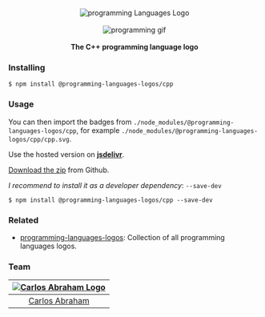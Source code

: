 <p align="center">
    <br>
    <img src="https://cdn.jsdelivr.net/npm/@programming-languages-logos/cpp@0.0.2/cpp_256x256.png" alt="programming Languages Logo">
    <br>
    <br>
    <img src="https://cdn.abranhe.com/projects/porgramming-languages-logos/logo.svg" alt="programming gif">
    <br>
    <br>
    <b>The C++ programming language logo</b>
</p>

### Installing

```
$ npm install @programming-languages-logos/cpp
```

### Usage

You can then import the badges from `./node_modules/@programming-languages-logos/cpp`, for example `./node_modules/@programming-languages-logos/cpp/cpp.svg`.

 Use the hosted version on
 [**jsdelivr**](https://www.jsdelivr.com/package/npm/@programming-languages-logos/cpp).

[Download the zip](https://github.com/abranhe/programming-languages-logos/releases/latest) from Github.


*I recommend to install it as a developer dependency*:  `--save-dev`

```
$ npm install @programming-languages-logos/cpp --save-dev
```

### Related

- [programming-languages-logos][all]: Collection of all programming languages logos.

### Team

|[![Carlos Abraham Logo][abranhe-img]][abranhe]|
| :-: |
| [Carlos Abraham][abranhe] |

<!------------- Some links ----------------->
[abranhe]: https://github.com/abranhe
[abranhe-img]: https://avatars3.githubusercontent.com/u/21347264?s=50
[all]: https://github.com/abranhe/programming-languages-logos
